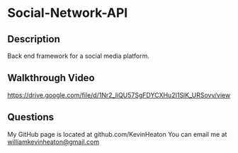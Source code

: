 # Social-Network-API

## Description
Back end framework for a social media platform.

## Walkthrough Video
https://drive.google.com/file/d/1Nr2_liQU57SgFDYCXHu2I1SlK_URSovv/view

## Questions
My GitHub page is located at github.com/KevinHeaton You can email me at williamkevinheaton@gmail.com
